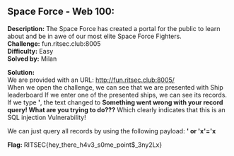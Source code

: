 ## Space Force - Web 100:

**Description:** The Space Force has created a portal for the public to learn about and be in awe of our most elite Space Force Fighters.  
**Challenge:** fun.ritsec.club:8005  
**Difficulty:** Easy  
**Solved by:** Milan  

**Solution:**  
We are provided with an URL: http://fun.ritsec.club:8005/  
When we open the challenge, we can see that we are presented with Ship leaderboard If we enter one of the presented ships, we can see its records. If we type **'**, the text changed to **Something went wrong with your record query! What are you trying to do???** Which clearly indicates that this is an SQL injection Vulnerability!

We can just query all records by using the following payload: **' or 'x'='x**  

**Flag:**
RITSEC{hey_there_h4v3_s0me_point$_3ny2Lx}
